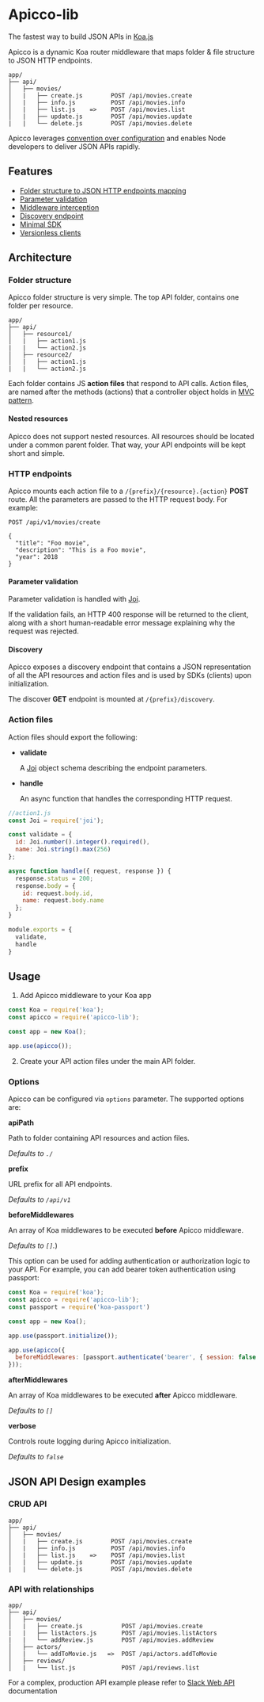 # Apicco-lib

The fastest way to build JSON APIs in [Koa.js](https://koajs.com/)

Apicco is a dynamic Koa router middleware that maps folder & file structure to JSON HTTP endpoints.

```
app/
├── api/
│   ├── movies/
│   |   ├── create.js        POST /api/movies.create
│   |   ├── info.js          POST /api/movies.info
│   |   ├── list.js    =>    POST /api/movies.list
│   |   ├── update.js        POST /api/movies.update
|   |   └── delete.js        POST /api/movies.delete
```

Apicco leverages [convention over configuration](https://en.wikipedia.org/wiki/Convention_over_configuration) and enables Node developers to deliver JSON APIs rapidly.

## Features

- [Folder structure to JSON HTTP endpoints mapping](#architecture)
- [Parameter validation](#parameter-validation)
- [Middleware interception](#options)
- [Discovery endpoint](#discovery)
- [Minimal SDK](https://github.com/SokratisVidros/apicco/blob/master/sdk/README.md)
- [Versionless clients](https://github.com/SokratisVidros/apicco/blob/master/sdk/README.md)

<a name="architecture"></a>

## Architecture

### Folder structure

Apicco folder structure is very simple. The top API folder, contains one folder per resource.

```
app/
├── api/
│   ├── resource1/
│   |   ├── action1.js
|   |   └── action2.js
│   ├── resource2/
│   |   ├── action1.js
|   |   └── action2.js
```

Each folder contains JS **action files** that respond to API calls. Action files, are named after the methods (actions) that a controller object holds in [MVC pattern](https://en.wikipedia.org/wiki/Model%E2%80%93view%E2%80%93controller).

#### Nested resources

Apicco does not support nested resources. All resources should be located under a common parent folder. That way, your API endpoints will be kept short and simple.

### HTTP endpoints

Apicco mounts each action file to a `/{prefix}/{resource}.{action}` **POST** route. All the parameters are passed to the HTTP request body. For example:

```
POST /api/v1/movies/create

{
  "title": "Foo movie",
  "description": "This is a Foo movie",
  "year": 2018
}
```

<a name="parameter-validation"></a>

#### Parameter validation

Parameter validation is handled with [Joi](https://github.com/hapijs/joi).

If the validation fails, an HTTP 400 response will be returned to the client, along with a short human-readable error message explaining why the request was rejected.

<a name="discovery"></a>

#### Discovery

Apicco exposes a discovery endpoint that contains a JSON representation of all the API resources and action files and is used by SDKs (clients) upon initialization.

The discover **GET** endpoint is mounted at `/{prefix}/discovery`.

### Action files

Action files should export the following:

- **validate**

  A [Joi](https://github.com/hapijs/joi) object schema describing the endpoint parameters.

- **handle**

  An async function that handles the corresponding HTTP request.


```js
//action1.js
const Joi = require('joi');

const validate = {
  id: Joi.number().integer().required(),
  name: Joi.string().max(256)
};

async function handle({ request, response }) {
  response.status = 200;
  response.body = {
    id: request.body.id,
    name: request.body.name
  };
}

module.exports = {
  validate,
  handle
}
```

## Usage

1. Add Apicco middleware to your Koa app

```js
const Koa = require('koa');
const apicco = require('apicco-lib');

const app = new Koa();

app.use(apicco());
```

2. Create your API action files under the main API folder.

<a name="options"></a>

### Options

Apicco can be configured via `options` parameter. The supported options are:

**apiPath**

Path to folder containing API resources and action files.

_Defaults to `./`_

**prefix**

URL prefix for all API endpoints.

_Defaults to `/api/v1`_

**beforeMiddlewares**

An array of Koa middlewares to be executed __before__ Apicco middleware.

_Defaults to `[]`._)

This option can be used for adding authentication or authorization logic to your API. For example, you can add bearer token authentication using passport:

```js
const Koa = require('koa');
const apicco = require('apicco-lib');
const passport = require('koa-passport')

const app = new Koa();

app.use(passport.initialize());

app.use(apicco({
  beforeMiddlewares: [passport.authenticate('bearer', { session: false })]
}));
```

**afterMiddlewares**

An array of Koa middlewares to be executed __after__ Apicco middleware.

_Defaults to `[]`_

**verbose**

Controls route logging during Apicco initialization.

_Defaults to `false`_

## JSON API Design examples

### CRUD API

```
app/
├── api/
│   ├── movies/
│   |   ├── create.js        POST /api/movies.create
│   |   ├── info.js          POST /api/movies.info
│   |   ├── list.js    =>    POST /api/movies.list
│   |   ├── update.js        POST /api/movies.update
|   |   └── delete.js        POST /api/movies.delete
```

### API with relationships

```
app/
├── api/
│   ├── movies/
│   |   ├── create.js           POST /api/movies.create
|   |   ├── listActors.js       POST /api/movies.listActors
|   |   └── addReview.js        POST /api/movies.addReview
│   ├── actors/
│   |   └── addToMovie.js   =>  POST /api/actors.addToMovie
│   ├── reviews/
│   |   └── list.js             POST /api/reviews.list
```

For a complex, production API example please refer to [Slack Web API](https://api.slack.com/web) documentation

